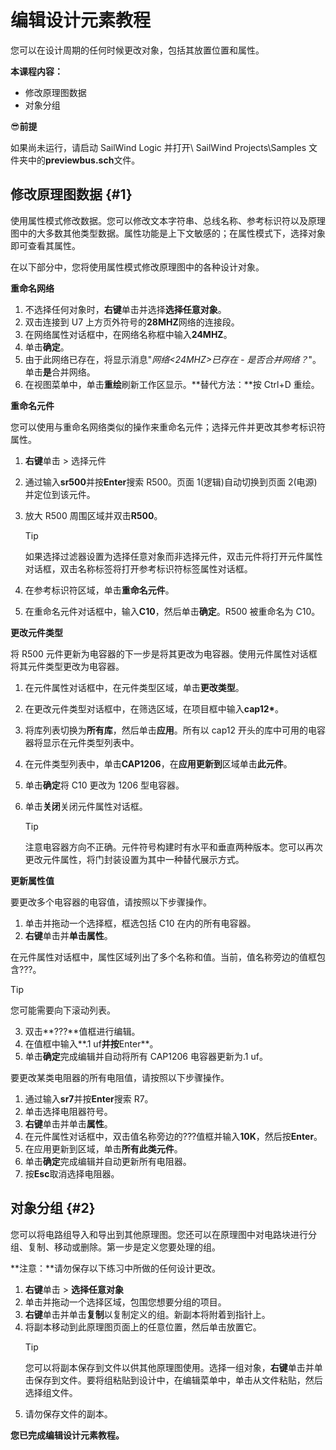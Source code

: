 # 编辑设计元素教程
您可以在设计周期的任何时候更改对象，包括其放置位置和属性。

**本课程内容：**

- 修改原理图数据
- 对象分组

😎**前提**

如果尚未运行，请启动 SailWind Logic 并打开\ SailWind Projects\Samples 文件夹中的**previewbus.sch**文件。

## 修改原理图数据 \{#1}
使用属性模式修改数据。您可以修改文本字符串、总线名称、参考标识符以及原理图中的大多数其他类型数据。属性功能是上下文敏感的；在属性模式下，选择对象即可查看其属性。

在以下部分中，您将使用属性模式修改原理图中的各种设计对象。

**重命名网络**

1. 不选择任何对象时，**右键**单击并选择**选择任意对象**。
2. 双击连接到 U7 上方页外符号的**28MHZ**网络的连接段。
3. 在网络属性对话框中，在网络名称框中输入**24MHZ**。
4. 单击**确定**。
5. 由于此网络已存在，将显示消息"*网络<24MHZ>已存在 - 是否合并网络？*"。单击**是**合并网络。
6. 在视图菜单中，单击**重绘**刷新工作区显示。**替代方法：**按 Ctrl+D 重绘。

**重命名元件**

您可以使用与重命名网络类似的操作来重命名元件；选择元件并更改其参考标识符属性。

1. **右键**单击 > 选择元件
2. 通过输入**sr500**并按**Enter**搜索 R500。页面 1(逻辑)自动切换到页面 2(电源)并定位到该元件。
3. 放大 R500 周围区域并双击**R500**。

    > [!TIP]
    >
    > 如果选择过滤器设置为选择任意对象而非选择元件，双击元件将打开元件属性对话框，双击名称标签将打开参考标识符标签属性对话框。

4. 在参考标识符区域，单击**重命名元件**。
5. 在重命名元件对话框中，输入**C10**，然后单击**确定**。R500 被重命名为 C10。

**更改元件类型**

将 R500 元件更新为电容器的下一步是将其更改为电容器。使用元件属性对话框将其元件类型更改为电容器。

1. 在元件属性对话框中，在元件类型区域，单击**更改类型**。
2. 在更改元件类型对话框中，在筛选区域，在项目框中输入**cap12\***。
3. 将库列表切换为**所有库**，然后单击**应用**。所有以 cap12 开头的库中可用的电容器将显示在元件类型列表中。
4. 在元件类型列表中，单击**CAP1206**，在**应用更新到**区域单击**此元件**。
5. 单击**确定**将 C10 更改为 1206 型电容器。
6. 单击**关闭**关闭元件属性对话框。

    > [!TIP]
    >
    > 注意电容器方向不正确。元件符号构建时有水平和垂直两种版本。您可以再次更改元件属性，将门封装设置为其中一种替代展示方式。

**更新属性值**

要更改多个电容器的电容值，请按照以下步骤操作。

1. 单击并拖动一个选择框，框选包括 C10 在内的所有电容器。
2. **右键**单击并**单击属性**。

在元件属性对话框中，属性区域列出了多个名称和值。当前，值名称旁边的值框包含???。

> [!TIP]
您可能需要向下滚动列表。

3. 双击**???**值框进行编辑。
4. 在值框中输入**.1 uf**并按**Enter**。
5. 单击**确定**完成编辑并自动将所有 CAP1206 电容器更新为.1 uf。

要更改某类电阻器的所有电阻值，请按照以下步骤操作。

1. 通过输入**sr7**并按**Enter**搜索 R7。
2. 单击选择电阻器符号。
3. **右键**单击并单击**属性**。
4. 在元件属性对话框中，双击值名称旁边的???值框并输入**10K**，然后按**Enter**。
5. 在应用更新到区域，单击**所有此类元件**。
6. 单击**确定**完成编辑并自动更新所有电阻器。
7. 按**Esc**取消选择电阻器。

## 对象分组 \{#2}
您可以将电路组导入和导出到其他原理图。您还可以在原理图中对电路块进行分组、复制、移动或删除。第一步是定义您要处理的组。

**注意：**请勿保存以下练习中所做的任何设计更改。

1. **右键**单击 > **选择任意对象**
2. 单击并拖动一个选择区域，包围您想要分组的项目。
3. **右键**单击并单击**复制**以复制定义的组。新副本将附着到指针上。
4. 将副本移动到此原理图页面上的任意位置，然后单击放置它。
    > [!TIP]
	>
    > 您可以将副本保存到文件以供其他原理图使用。选择一组对象，**右键**单击并单击保存到文件。要将组粘贴到设计中，在编辑菜单中，单击从文件粘贴，然后选择组文件。
5. 请勿保存文件的副本。

**您已完成编辑设计元素教程。**
